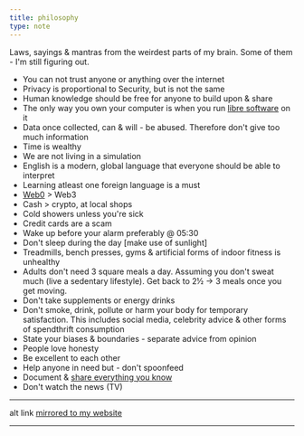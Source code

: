 ```yaml
---
title: philosophy
type: note
---
```


Laws, sayings & mantras from the weirdest parts of my brain. Some of them - I'm still figuring out.

- You can not trust anyone or anything over the internet
- Privacy is proportional to Security, but is not the same
- Human knowledge should be free for anyone to build upon & share
- The only way you own your computer is when you run [libre software](https://polarhive.net/blog/free-libre-software) on it
- Data once collected, can & will - be abused. Therefore don't give too much information
- Time is wealthy
- We are not living in a simulation
- English is a modern, global language that everyone should be able to interpret
- Learning atleast one foreign language is a must
- [Web0](https://web0.small-web.org/) > Web3
- Cash > crypto, at local shops
- Cold showers unless you're sick
- Credit cards are a scam
- Wake up before your alarm preferably @ 05:30
- Don't sleep during the day [make use of sunlight]
- Treadmills, bench presses, gyms & artificial forms of indoor fitness is unhealthy
- Adults don't need 3 square meals a day. Assuming you don't sweat much (live a sedentary lifestyle). Get back to 2½ -> 3 meals once you get moving.
- Don't take supplements or energy drinks
- Don't smoke, drink, pollute or harm your body for temporary satisfaction. This includes social media, celebrity advice & other forms of spendthrift consumption
- State your biases & boundaries - separate advice from opinion
- People love honesty
- Be excellent to each other
- Help anyone in need but - don't spoonfeed
- Document & [share everything you know](https://polarhive.net/wiki)
- Don't watch the news (TV)

---
alt link [mirrored to my website](https://polarhive.net/philosophy)

---

